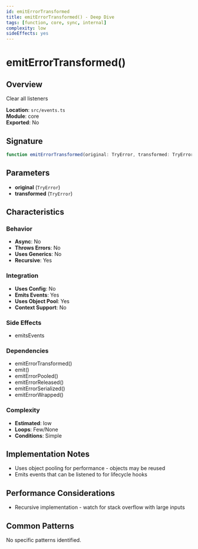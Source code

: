 ```yaml
---
id: emitErrorTransformed
title: emitErrorTransformed() - Deep Dive
tags: [function, core, sync, internal]
complexity: low
sideEffects: yes
---
```


# emitErrorTransformed()

## Overview
Clear all listeners

**Location**: `src/events.ts`  
**Module**: core  
**Exported**: No  

## Signature
```typescript
function emitErrorTransformed(original: TryError, transformed: TryError): void
```

## Parameters
- **original** (`TryError`)
- **transformed** (`TryError`)

## Characteristics

### Behavior
- **Async**: No
- **Throws Errors**: No
- **Uses Generics**: No
- **Recursive**: Yes

### Integration
- **Uses Config**: No
- **Emits Events**: Yes
- **Uses Object Pool**: Yes
- **Context Support**: No

### Side Effects
- emitsEvents

### Dependencies
- emitErrorTransformed()
- emit()
- emitErrorPooled()
- emitErrorReleased()
- emitErrorSerialized()
- emitErrorWrapped()

### Complexity
- **Estimated**: low
- **Loops**: Few/None
- **Conditions**: Simple



## Implementation Notes
- Uses object pooling for performance - objects may be reused
- Emits events that can be listened to for lifecycle hooks

## Performance Considerations
- Recursive implementation - watch for stack overflow with large inputs

## Common Patterns
No specific patterns identified.
